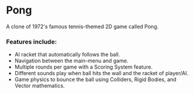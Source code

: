 # Pong

A clone of 1972's famous tennis-themed 2D game called Pong.

### Features include:
- AI racket that automatically follows the ball.
- Navigation between the main-menu and game.
- Multiple rounds per game with a Scoring System feature.
- Different sounds play when ball hits the wall and the racket of player/AI.
- Game physics to bounce the ball using Colliders, Rigid Bodies, and Vector mathematics.
